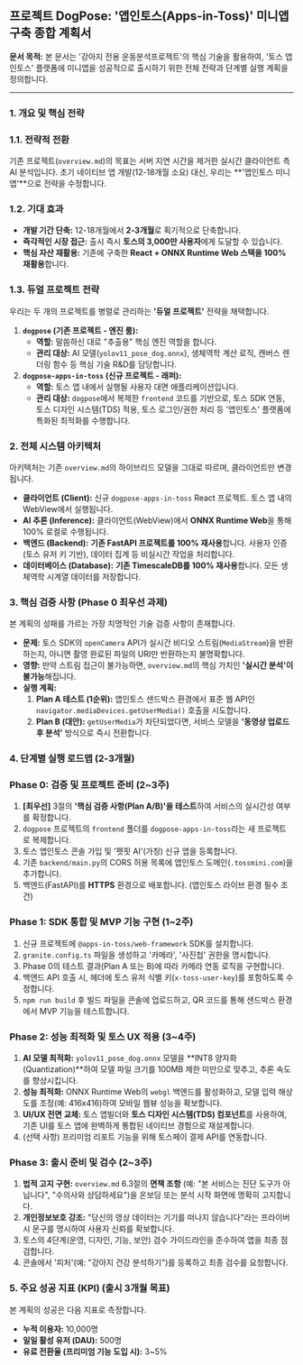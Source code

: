 ## 프로젝트 DogPose: '앱인토스(Apps-in-Toss)' 미니앱 구축 종합 계획서

**문서 목적:** 본 문서는 '강아지 전용 운동분석프로젝트'의 핵심 기술을 활용하여, '토스 앱인토스' 플랫폼에 미니앱을 성공적으로 출시하기 위한 전체 전략과 단계별 실행 계획을 정의합니다.

---

### 1. 개요 및 핵심 전략

### 1.1. 전략적 전환

기존 프로젝트(`overview.md`)의 목표는 서버 지연 시간을 제거한 실시간 클라이언트 측 AI 분석입니다. 초기 네이티브 앱 개발(12-18개월 소요) 대신, 우리는 **'앱인토스 미니앱'**으로 전략을 수정합니다.

### 1.2. 기대 효과

- **개발 기간 단축:** 12-18개월에서 **2-3개월**로 획기적으로 단축합니다.
- **즉각적인 시장 접근:** 출시 즉시 **토스의 3,000만 사용자**에게 도달할 수 있습니다.
- **핵심 자산 재활용:** 기존에 구축한 **React + ONNX Runtime Web 스택을 100% 재활용**합니다.

### 1.3. 듀얼 프로젝트 전략

우리는 두 개의 프로젝트를 병렬로 관리하는 **'듀얼 프로젝트'** 전략을 채택합니다.

1. **`dogpose` (기존 프로젝트 - 엔진 룸):**
    - **역할:** 말씀하신 대로 "추출용" 핵심 엔진 역할을 합니다.
    - **관리 대상:** AI 모델(`yolov11_pose_dog.onnx`), 생체역학 계산 로직, 캔버스 렌더링 함수 등 핵심 기술 R&D를 담당합니다.
2. **`dogpose-apps-in-toss` (신규 프로젝트 - 래퍼):**
    - **역할:** 토스 앱 내에서 실행될 사용자 대면 애플리케이션입니다.
    - **관리 대상:** `dogpose`에서 복제한 `frontend` 코드를 기반으로, 토스 SDK 연동, 토스 디자인 시스템(TDS) 적용, 토스 로그인/권한 처리 등 '앱인토스' 플랫폼에 특화된 최적화를 수행합니다.

### 2. 전체 시스템 아키텍처

아키텍처는 기존 `overview.md`의 하이브리드 모델을 그대로 따르며, 클라이언트만 변경됩니다.

- **클라이언트 (Client):** 신규 `dogpose-apps-in-toss` React 프로젝트. 토스 앱 내의 WebView에서 실행됩니다.
- **AI 추론 (Inference):** 클라이언트(WebView)에서 **ONNX Runtime Web**을 통해 100% 로컬로 수행됩니다.
- **백엔드 (Backend):** **기존 FastAPI 프로젝트를 100% 재사용**합니다. 사용자 인증(토스 유저 키 기반), 데이터 집계 등 비실시간 작업을 처리합니다.
- **데이터베이스 (Database):** **기존 TimescaleDB를 100% 재사용**합니다. 모든 생체역학 시계열 데이터를 저장합니다.

### 3. 핵심 검증 사항 (Phase 0 최우선 과제)

본 계획의 성패를 가르는 가장 치명적인 기술 검증 사항이 존재합니다.

- **문제:** 토스 SDK의 `openCamera` API가 실시간 비디오 스트림(`MediaStream`)을 반환하는지, 아니면 촬영 완료된 파일의 URI만 반환하는지 불명확합니다.
- **영향:** 만약 스트림 접근이 불가능하면, `overview.md`의 핵심 가치인 **'실시간 분석'이 불가능**해집니다.
- **실행 계획:**
    1. **Plan A 테스트 (1순위):** 앱인토스 샌드박스 환경에서 표준 웹 API인 `navigator.mediaDevices.getUserMedia()` 호출을 시도합니다.
    2. **Plan B (대안):** `getUserMedia`가 차단되었다면, 서비스 모델을 **'동영상 업로드 후 분석'** 방식으로 즉시 전환합니다.

### 4. 단계별 실행 로드맵 (2-3개월)

### Phase 0: 검증 및 프로젝트 준비 (2~3주)

1. **[최우선]** 3절의 **'핵심 검증 사항(Plan A/B)'을 테스트**하여 서비스의 실시간성 여부를 확정합니다.
2. `dogpose` 프로젝트의 `frontend` 폴더를 `dogpose-apps-in-toss`라는 새 프로젝트로 복제합니다.
3. 토스 앱인토스 콘솔 가입 및 '펫핏 AI'(가칭) 신규 앱을 등록합니다.
4. 기존 `backend/main.py`의 CORS 허용 목록에 앱인토스 도메인(`.tossmini.com`)을 추가합니다.
5. 백엔드(FastAPI)를 **HTTPS** 환경으로 배포합니다. (앱인토스 라이브 환경 필수 조건)

### Phase 1: SDK 통합 및 MVP 기능 구현 (1~2주)

1. 신규 프로젝트에 `@apps-in-toss/web-framework` SDK를 설치합니다.
2. `granite.config.ts` 파일을 생성하고 '카메라', '사진첩' 권한을 명시합니다.
3. Phase 0의 테스트 결과(Plan A 또는 B)에 따라 카메라 연동 로직을 구현합니다.
4. 백엔드 API 호출 시, 헤더에 토스 유저 식별 키(`x-toss-user-key`)를 포함하도록 수정합니다.
5. `npm run build` 후 빌드 파일을 콘솔에 업로드하고, QR 코드를 통해 샌드박스 환경에서 MVP 기능을 테스트합니다.

### Phase 2: 성능 최적화 및 토스 UX 적용 (3~4주)

1. **AI 모델 최적화:** `yolov11_pose_dog.onnx` 모델을 **INT8 양자화(Quantization)**하여 모델 파일 크기를 100MB 제한 미만으로 맞추고, 추론 속도를 향상시킵니다.
2. **성능 최적화:** ONNX Runtime Web의 `webgl` 백엔드를 활성화하고, 모델 입력 해상도를 조정(예: 416x416)하여 모바일 웹뷰 성능을 확보합니다.
3. **UI/UX 전면 교체:** 토스 앱빌더와 **토스 디자인 시스템(TDS) 컴포넌트**를 사용하여, 기존 UI를 토스 앱에 완벽하게 통합된 네이티브 경험으로 재설계합니다.
4. (선택 사항) 프리미엄 리포트 기능을 위해 토스페이 결제 API를 연동합니다.

### Phase 3: 출시 준비 및 검수 (2~3주)

1. **법적 고지 구현:** `overview.md` 6.3절의 **면책 조항** (예: "본 서비스는 진단 도구가 아닙니다", "수의사와 상담하세요")을 온보딩 또는 분석 시작 화면에 명확히 고지합니다.
2. **개인정보보호 강조:** "당신의 영상 데이터는 기기를 떠나지 않습니다"라는 프라이버시 문구를 명시하여 사용자 신뢰를 확보합니다.
3. 토스의 4단계(운영, 디자인, 기능, 보안) 검수 가이드라인을 준수하여 앱을 최종 점검합니다.
4. 콘솔에서 '피처'(예: "강아지 건강 분석하기")를 등록하고 최종 검수를 요청합니다.

### 5. 주요 성공 지표 (KPI) (출시 3개월 목표)

본 계획의 성공은 다음 지표로 측정합니다.

- **누적 이용자:** 10,000명
- **일일 활성 유저 (DAU):** 500명
- **유료 전환율 (프리미엄 기능 도입 시):** 3~5%